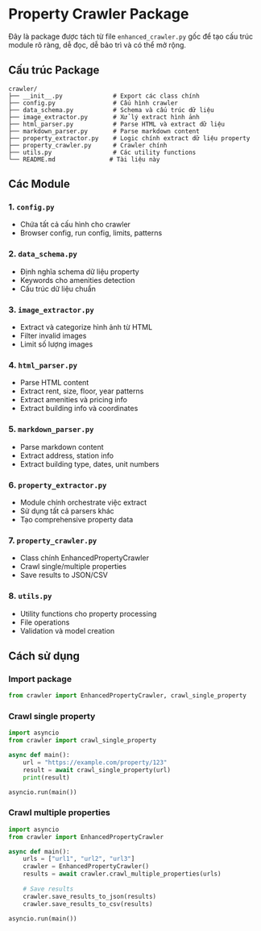 # Property Crawler Package

Đây là package được tách từ file `enhanced_crawler.py` gốc để tạo cấu trúc module rõ ràng, dễ đọc, dễ bảo trì và có thể mở rộng.

## Cấu trúc Package

```
crawler/
├── __init__.py              # Export các class chính
├── config.py                # Cấu hình crawler
├── data_schema.py           # Schema và cấu trúc dữ liệu
├── image_extractor.py       # Xử lý extract hình ảnh
├── html_parser.py           # Parse HTML và extract dữ liệu
├── markdown_parser.py       # Parse markdown content
├── property_extractor.py    # Logic chính extract dữ liệu property
├── property_crawler.py      # Crawler chính
├── utils.py                 # Các utility functions
└── README.md               # Tài liệu này
```

## Các Module

### 1. `config.py`
- Chứa tất cả cấu hình cho crawler
- Browser config, run config, limits, patterns

### 2. `data_schema.py`
- Định nghĩa schema dữ liệu property
- Keywords cho amenities detection
- Cấu trúc dữ liệu chuẩn

### 3. `image_extractor.py`
- Extract và categorize hình ảnh từ HTML
- Filter invalid images
- Limit số lượng images

### 4. `html_parser.py`
- Parse HTML content
- Extract rent, size, floor, year patterns
- Extract amenities và pricing info
- Extract building info và coordinates

### 5. `markdown_parser.py`
- Parse markdown content
- Extract address, station info
- Extract building type, dates, unit numbers

### 6. `property_extractor.py`
- Module chính orchestrate việc extract
- Sử dụng tất cả parsers khác
- Tạo comprehensive property data

### 7. `property_crawler.py`
- Class chính EnhancedPropertyCrawler
- Crawl single/multiple properties
- Save results to JSON/CSV

### 8. `utils.py`
- Utility functions cho property processing
- File operations
- Validation và model creation

## Cách sử dụng

### Import package
```python
from crawler import EnhancedPropertyCrawler, crawl_single_property
```

### Crawl single property
```python
import asyncio
from crawler import crawl_single_property

async def main():
    url = "https://example.com/property/123"
    result = await crawl_single_property(url)
    print(result)

asyncio.run(main())
```

### Crawl multiple properties
```python
import asyncio
from crawler import EnhancedPropertyCrawler

async def main():
    urls = ["url1", "url2", "url3"]
    crawler = EnhancedPropertyCrawler()
    results = await crawler.crawl_multiple_properties(urls)
    
    # Save results
    crawler.save_results_to_json(results)
    crawler.save_results_to_csv(results)

asyncio.run(main())
```